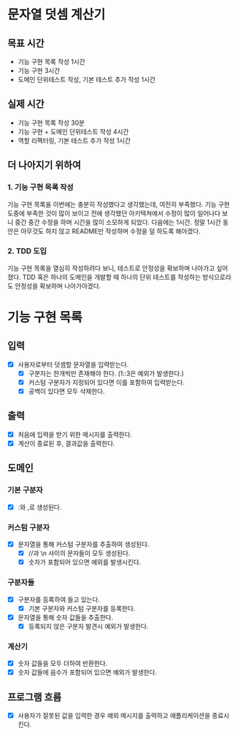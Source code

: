 # 문자열 덧셈 계산기

## 목표 시간

- 기능 구현 목록 작성 1시간
- 기능 구현 3시간
- 도메인 단위테스트 작성, 기본 테스트 추가 작성 1시간

## 실제 시간

- 기능 구현 목록 작성 30분
- 기능 구현 + 도메인 단위테스트 작성 4시간
- 역할 리팩터링, 기본 테스트 추가 작성 1시간

## 더 나아지기 위하여

### 1. 기능 구현 목록 작성

기능 구현 목록을 이번에는 충분히 작성했다고 생각했는데, 여전히 부족했다.
기능 구현 도중에 부족한 것이 많이 보이고 전에 생각했던 아키텍쳐에서 수정이 많이 일어나다 보니 중간 중간 수정을 하며 시간을 많이 소모하게 되었다.
다음에는 1시간. 정말 1시간 동안은 아무것도 하지 않고 README만 작성하며 수정을 덜 하도록 해야겠다.

### 2. TDD 도입

기능 구현 목록을 열심히 작성하려다 보니, 테스트로 안정성을 확보하며 나아가고 싶어졌다.
TDD 혹은 하나의 도메인을 개발할 때 하나의 단위 테스트를 작성하는 방식으로라도 안정성을 확보하며 나아가야겠다.

# 기능 구현 목록

## 입력

- [x] 사용자로부터 덧셈할 문자열을 입력받는다.
  - [x] 구분자는 한개씩만 존재해야 한다. (1::3은 예외가 발생한다.)
  - [x] 커스텀 구분자가 지정되어 있다면 이를 포함하여 입력받는다.
  - [x] 공백이 있다면 모두 삭제한다.

## 출력

- [x] 처음에 입력을 받기 위한 메시지를 출력한다.
- [x] 계산이 종료된 후, 결과값을 출력한다.

## 도메인

### 기본 구분자

- [x] :와 ,로 생성된다.

### 커스텀 구분자

- [x] 문자열을 통해 커스텀 구분자를 추출하여 생성된다.
  - [x] //과 \n 사이의 문자들이 모두 생성된다.
  - [x] 숫자가 포함되어 있으면 예외를 발생시킨다.

### 구분자들

- [x] 구분자를 등록하여 들고 있는다.
  - [x] 기본 구분자와 커스텀 구분자를 등록한다.
- [x] 문자열을 통해 숫자 값들을 추출한다.
  - [x] 등록되지 않은 구분자 발견시 예외가 발생한다.

### 계산기

- [x] 숫자 값들을 모두 더하여 반환한다.
- [x] 숫자 값들에 음수가 포함되어 있으면 예외가 발생한다.

## 프로그램 흐름

- [x] 사용자가 잘못된 값을 입력한 경우 예외 메시지를 출력하고 애플리케이션을 종료시킨다.